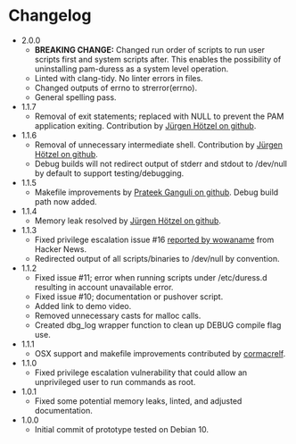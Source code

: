 # Changelog

- 2.0.0
  - **BREAKING CHANGE:** Changed run order of scripts to run user scripts first and system scripts after. This enables
    the possibility of uninstalling pam-duress as a system level operation.
  - Linted with clang-tidy. No linter errors in files.
  - Changed outputs of errno to strerror(errno).
  - General spelling pass.
- 1.1.7
  - Removal of exit statements; replaced with NULL to prevent the PAM application exiting. Contribution by
    [Jürgen Hötzel on github](https://github.com/juergenhoetzel).
- 1.1.6
  - Removal of unnecessary intermediate shell. Contribution by
    [Jürgen Hötzel on github](https://github.com/juergenhoetzel).
  - Debug builds will not redirect output of stderr and stdout to /dev/null by default to support testing/debugging.
- 1.1.5
  - Makefile improvements by [Prateek Ganguli on github](https://github.com/pganguli). Debug build path now added.
- 1.1.4
  - Memory leak resolved by [Jürgen Hötzel on github](https://github.com/juergenhoetzel).
- 1.1.3
  - Fixed privilege escalation issue #16 [reported by wowaname](https://news.ycombinator.com/item?id=28276200) from
    Hacker News.
  - Redirected output of all scripts/binaries to /dev/null by convention.
- 1.1.2
  - Fixed issue #11; error when running scripts under /etc/duress.d resulting in account unavailable error.
  - Fixed issue #10; documentation or pushover script.
  - Added link to demo video.
  - Removed unnecessary casts for malloc calls.
  - Created dbg_log wrapper function to clean up DEBUG compile flag use.
- 1.1.1
  - OSX support and makefile improvements contributed by [cormacrelf](https://github.com/cormacrelf).
- 1.1.0
  - Fixed privilege escalation vulnerability that could allow an unprivileged user to run commands as root.
- 1.0.1
  - Fixed some potential memory leaks, linted, and adjusted documentation.
- 1.0.0
  - Initial commit of prototype tested on Debian 10.
